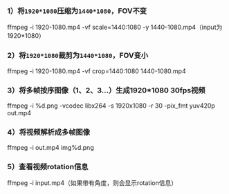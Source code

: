 ### 1）将`1920*1080`压缩为`1440*1080`，FOV不变

ffmpeg -i 1920-1080.mp4 -vf scale=1440:1080 -y 1440-1080.mp4（input为1920*1080）

### 2）将`1920*1080`裁剪为`1440*1080`，FOV变小

ffmpeg -i 1920-1080.mp4 -vf crop=1440:1080 1440-1080.mp4

### 3）将多帧按序图像（1、2、3...）生成1920*1080 30fps视频

ffmpeg -i %d.png -vcodec libx264 -s 1920x1080 -r 30 -pix_fmt yuv420p out.mp4

### 4）将视频解析成多帧图像

ffmpeg -i out.mp4 img\%d.png

### 5）查看视频rotation信息

ffmpeg -i input.mp4（如果带有角度，则会显示rotation信息）